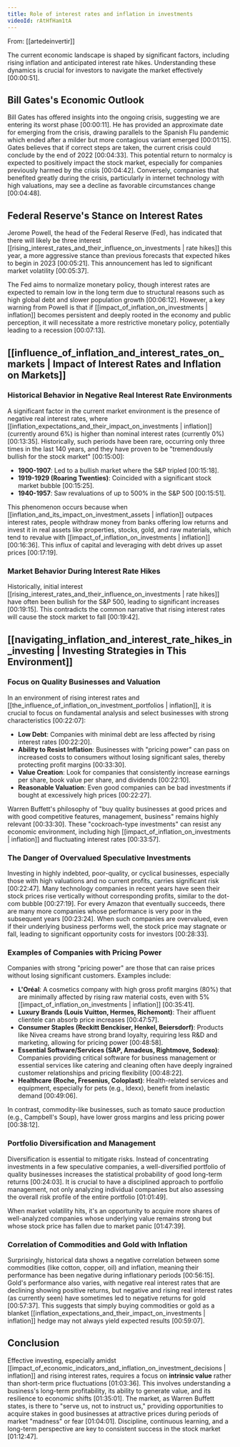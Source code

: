 ```yaml
---
title: Role of interest rates and inflation in investments
videoId: rAtHfHam1tA
---
```


From: [[artedeinvertir]] <br/> 

The current economic landscape is shaped by significant factors, including rising inflation and anticipated interest rate hikes. Understanding these dynamics is crucial for investors to navigate the market effectively <a class="yt-timestamp" data-t="00:00:51">[00:00:51]</a>.

## Bill Gates's Economic Outlook

Bill Gates has offered insights into the ongoing crisis, suggesting we are entering its worst phase <a class="yt-timestamp" data-t="00:00:11">[00:00:11]</a>. He has provided an approximate date for emerging from the crisis, drawing parallels to the Spanish Flu pandemic which ended after a milder but more contagious variant emerged <a class="yt-timestamp" data-t="00:01:15">[00:01:15]</a>. Gates believes that if correct steps are taken, the current crisis could conclude by the end of 2022 <a class="yt-timestamp" data-t="00:04:33">[00:04:33]</a>. This potential return to normalcy is expected to positively impact the stock market, especially for companies previously harmed by the crisis <a class="yt-timestamp" data-t="00:04:42">[00:04:42]</a>. Conversely, companies that benefited greatly during the crisis, particularly in internet technology with high valuations, may see a decline as favorable circumstances change <a class="yt-timestamp" data-t="00:04:48">[00:04:48]</a>.

## Federal Reserve's Stance on Interest Rates

Jerome Powell, the head of the Federal Reserve (Fed), has indicated that there will likely be three interest [[rising_interest_rates_and_their_influence_on_investments | rate hikes]] this year, a more aggressive stance than previous forecasts that expected hikes to begin in 2023 <a class="yt-timestamp" data-t="00:05:21">[00:05:21]</a>. This announcement has led to significant market volatility <a class="yt-timestamp" data-t="00:05:37">[00:05:37]</a>.

The Fed aims to normalize monetary policy, though interest rates are expected to remain low in the long term due to structural reasons such as high global debt and slower population growth <a class="yt-timestamp" data-t="00:06:12">[00:06:12]</a>. However, a key warning from Powell is that if [[impact_of_inflation_on_investments | inflation]] becomes persistent and deeply rooted in the economy and public perception, it will necessitate a more restrictive monetary policy, potentially leading to a recession <a class="yt-timestamp" data-t="00:07:13">[00:07:13]</a>.

## [[influence_of_inflation_and_interest_rates_on_markets | Impact of Interest Rates and Inflation on Markets]]

### Historical Behavior in Negative Real Interest Rate Environments
A significant factor in the current market environment is the presence of negative real interest rates, where [[inflation_expectations_and_their_impact_on_investments | inflation]] (currently around 6%) is higher than nominal interest rates (currently 0%) <a class="yt-timestamp" data-t="00:13:35">[00:13:35]</a>. Historically, such periods have been rare, occurring only three times in the last 140 years, and they have proven to be "tremendously bullish for the stock market" <a class="yt-timestamp" data-t="00:15:00">[00:15:00]</a>:
*   **1900-1907**: Led to a bullish market where the S&P tripled <a class="yt-timestamp" data-t="00:15:18">[00:15:18]</a>.
*   **1919-1929 (Roaring Twenties)**: Coincided with a significant stock market bubble <a class="yt-timestamp" data-t="00:15:25">[00:15:25]</a>.
*   **1940-1957**: Saw revaluations of up to 500% in the S&P 500 <a class="yt-timestamp" data-t="00:15:51">[00:15:51]</a>.

This phenomenon occurs because when [[inflation_and_its_impact_on_investment_assets | inflation]] outpaces interest rates, people withdraw money from banks offering low returns and invest it in real assets like properties, stocks, gold, and raw materials, which tend to revalue with [[impact_of_inflation_on_investments | inflation]] <a class="yt-timestamp" data-t="00:16:36">[00:16:36]</a>. This influx of capital and leveraging with debt drives up asset prices <a class="yt-timestamp" data-t="00:17:19">[00:17:19]</a>.

### Market Behavior During Interest Rate Hikes
Historically, initial interest [[rising_interest_rates_and_their_influence_on_investments | rate hikes]] have often been bullish for the S&P 500, leading to significant increases <a class="yt-timestamp" data-t="00:19:15">[00:19:15]</a>. This contradicts the common narrative that rising interest rates will cause the stock market to fall <a class="yt-timestamp" data-t="00:19:42">[00:19:42]</a>.

## [[navigating_inflation_and_interest_rate_hikes_in_investing | Investing Strategies in This Environment]]

### Focus on Quality Businesses and Valuation
In an environment of rising interest rates and [[the_influence_of_inflation_on_investment_portfolios | inflation]], it is crucial to focus on fundamental analysis and select businesses with strong characteristics <a class="yt-timestamp" data-t="00:22:07">[00:22:07]</a>:
*   **Low Debt**: Companies with minimal debt are less affected by rising interest rates <a class="yt-timestamp" data-t="00:22:20">[00:22:20]</a>.
*   **Ability to Resist Inflation**: Businesses with "pricing power" can pass on increased costs to consumers without losing significant sales, thereby protecting profit margins <a class="yt-timestamp" data-t="00:33:30">[00:33:30]</a>.
*   **Value Creation**: Look for companies that consistently increase earnings per share, book value per share, and dividends <a class="yt-timestamp" data-t="00:22:10">[00:22:10]</a>.
*   **Reasonable Valuation**: Even good companies can be bad investments if bought at excessively high prices <a class="yt-timestamp" data-t="00:22:27">[00:22:27]</a>.

Warren Buffett's philosophy of "buy quality businesses at good prices and with good competitive features, management, business" remains highly relevant <a class="yt-timestamp" data-t="00:33:30">[00:33:30]</a>. These "cockroach-type investments" can resist any economic environment, including high [[impact_of_inflation_on_investments | inflation]] and fluctuating interest rates <a class="yt-timestamp" data-t="00:33:57">[00:33:57]</a>.

### The Danger of Overvalued Speculative Investments
Investing in highly indebted, poor-quality, or cyclical businesses, especially those with high valuations and no current profits, carries significant risk <a class="yt-timestamp" data-t="00:22:47">[00:22:47]</a>. Many technology companies in recent years have seen their stock prices rise vertically without corresponding profits, similar to the dot-com bubble <a class="yt-timestamp" data-t="00:27:19">[00:27:19]</a>. For every Amazon that eventually succeeds, there are many more companies whose performance is very poor in the subsequent years <a class="yt-timestamp" data-t="00:23:24">[00:23:24]</a>. When such companies are overvalued, even if their underlying business performs well, the stock price may stagnate or fall, leading to significant opportunity costs for investors <a class="yt-timestamp" data-t="00:28:33">[00:28:33]</a>.

### Examples of Companies with Pricing Power
Companies with strong "pricing power" are those that can raise prices without losing significant customers. Examples include:
*   **L'Oréal**: A cosmetics company with high gross profit margins (80%) that are minimally affected by rising raw material costs, even with 5% [[impact_of_inflation_on_investments | inflation]] <a class="yt-timestamp" data-t="00:35:41">[00:35:41]</a>.
*   **Luxury Brands (Louis Vuitton, Hermes, Richemont)**: Their affluent clientele can absorb price increases <a class="yt-timestamp" data-t="00:47:57">[00:47:57]</a>.
*   **Consumer Staples (Reckitt Benckiser, Henkel, Beiersdorf)**: Products like Nivea creams have strong brand loyalty, requiring less R&D and marketing, allowing for pricing power <a class="yt-timestamp" data-t="00:48:58">[00:48:58]</a>.
*   **Essential Software/Services (SAP, Amadeus, Rightmove, Sodexo)**: Companies providing critical software for business management or essential services like catering and cleaning often have deeply ingrained customer relationships and pricing flexibility <a class="yt-timestamp" data-t="00:48:22">[00:48:22]</a>.
*   **Healthcare (Roche, Fresenius, Coloplast)**: Health-related services and equipment, especially for pets (e.g., Idexx), benefit from inelastic demand <a class="yt-timestamp" data-t="00:49:06">[00:49:06]</a>.

In contrast, commodity-like businesses, such as tomato sauce production (e.g., Campbell's Soup), have lower gross margins and less pricing power <a class="yt-timestamp" data-t="00:38:12">[00:38:12]</a>.

### Portfolio Diversification and Management
Diversification is essential to mitigate risks. Instead of concentrating investments in a few speculative companies, a well-diversified portfolio of quality businesses increases the statistical probability of good long-term returns <a class="yt-timestamp" data-t="00:24:03">[00:24:03]</a>. It is crucial to have a disciplined approach to portfolio management, not only analyzing individual companies but also assessing the overall risk profile of the entire portfolio <a class="yt-timestamp" data-t="01:01:49">[01:01:49]</a>.

When market volatility hits, it's an opportunity to acquire more shares of well-analyzed companies whose underlying value remains strong but whose stock price has fallen due to market panic <a class="yt-timestamp" data-t="01:47:39">[01:47:39]</a>.

### Correlation of Commodities and Gold with Inflation
Surprisingly, historical data shows a negative correlation between some commodities (like cotton, copper, oil) and inflation, meaning their performance has been negative during inflationary periods <a class="yt-timestamp" data-t="00:56:15">[00:56:15]</a>. Gold's performance also varies, with negative real interest rates that are declining showing positive returns, but negative and rising real interest rates (as currently seen) have sometimes led to negative returns for gold <a class="yt-timestamp" data-t="00:57:37">[00:57:37]</a>. This suggests that simply buying commodities or gold as a blanket [[inflation_expectations_and_their_impact_on_investments | inflation]] hedge may not always yield expected results <a class="yt-timestamp" data-t="00:59:07">[00:59:07]</a>.

## Conclusion

Effective investing, especially amidst [[impact_of_economic_indicators_and_inflation_on_investment_decisions | inflation]] and rising interest rates, requires a focus on **intrinsic value** rather than short-term price fluctuations <a class="yt-timestamp" data-t="01:03:36">[01:03:36]</a>. This involves understanding a business's long-term profitability, its ability to generate value, and its resilience to economic shifts <a class="yt-timestamp" data-t="01:35:01">[01:35:01]</a>. The market, as Warren Buffett states, is there to "serve us, not to instruct us," providing opportunities to acquire stakes in good businesses at attractive prices during periods of market "madness" or fear <a class="yt-timestamp" data-t="01:04:01">[01:04:01]</a>. Discipline, continuous learning, and a long-term perspective are key to consistent success in the stock market <a class="yt-timestamp" data-t="01:12:47">[01:12:47]</a>.
